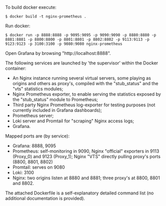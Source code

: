 
To build docker execute:
```
$ docker build -t nginx-prometheus .
```

Run docker:
```
$ docker run -p 8888:8888 -p 9095:9095 -p 9090:9090 -p 8880:8880 -p 8881:8881 -p 8800:8800 -p 8801:8801 -p 8802:8802 -p 9113:9113 -p 9123:9123 -p 3100:3100 -p 9080:9080 nginx-prometheus
```
Open Grafana by browsing "http://localhost:8888".

The following services are launched by 'the supervisor' within the Docker container:
- An Nginx instance running several virtual servers, some playing as origins and others as proxy's, compiled with the "stub_status" and the "vts" statistics modules;
- Nginx Prometheus exporter, to enable serving the statistics exposed by the "stub_status" module to Prometheus;
- Third party Nginx Prometheus log-exporter for testing purposes (not currently included in Grafana dashboards);
- Prometheus server;
- Loki server and Promtail for "scraping" Nginx access logs;
- Grafana.

Mapped ports are (by service):
- Grafana: 8888, 9095
- Prometheus: self-monitoring in 9090, Nginx "official" exporters in 9113 (Proxy_0) and 9123 (Proxy_1); Nginx "VTS" directly pulling proxy's ports (8800, 8801, 8802)
- Promtail: serves on 9080
- Loki: 3100
- Nginx: two origins listen at 8880 and 8881; three proxy's at 8800, 8801 and 8802.

The attached Dockerfile is a self-explanatory detailed command list (no additional documentation is provided).
